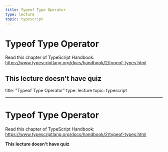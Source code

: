 ```yaml
---
title: Typeof Type Operator
type: lecture
topic: typescript
---
```


# Typeof Type Operator

Read this chapter of TypeScript Handbook: https://www.typescriptlang.org/docs/handbook/2/typeof-types.html

## **This lecture doesn't have quiz**

title: "Typeof Type Operator"
type: lecture
topic: typescript

---

# Typeof Type Operator

Read this chapter of TypeScript Handbook: https://www.typescriptlang.org/docs/handbook/2/typeof-types.html

**This lecture doesn't have quiz**
